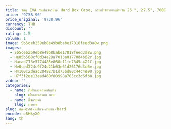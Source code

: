 ```yaml
---
title: วัสดุ EVA กันฝนจักรยาน Hard Box Case, กระเป๋าจักรยานสําหรับ 26 ", 27.5", 700C, MTB, อุปกรณ์เสริมจักรยานถนน, ขายร้อน
price: '9738.96'
price_original: '9738.96'
currency: THB
discount: ''
rating: 4.5
volume: 1
image: Sb5ceb259eb8e49b8babe17818feed3a8w.png
images:
  - Sb5ceb259eb8e49b8babe17818feed3a8w.png
  - He85b568cf0d34e29a7013a81770d4b62r.jpg
  - Hacad713e5774485e860c11fe7845a421C.jpg
  - He0ced724c9f24d21b63e61d26176d3d6e.jpg
  - H4100c2deac284827b1d75bd80c44c4e9U.jpg
  - H7f3f2ee13ead460f80998a705cc3d6fb0.jpg
video: ''
categories:
  - name: กีฬาและความบันเทิง
    slug: ฬาและความบ-นเท
  - name: ขี่จักรยาน
    slug: กรยาน
slug: สด-eva-นฝนจ-กรยาน-hard
encode: oBHkyXQ
lang: th
---
```

  
